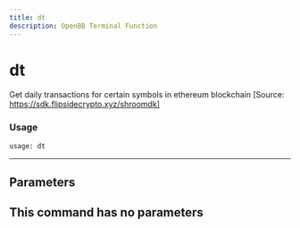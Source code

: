 ```yaml
---
title: dt
description: OpenBB Terminal Function
---
```


# dt

Get daily transactions for certain symbols in ethereum blockchain [Source: https://sdk.flipsidecrypto.xyz/shroomdk]

### Usage 
```python
usage: dt
```
---
## Parameters

This command has no parameters
---
